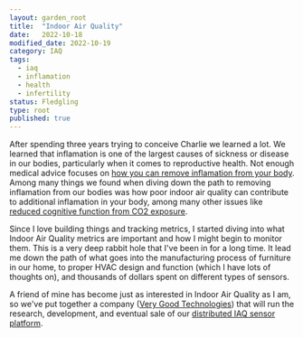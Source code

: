 ```yaml
---
layout: garden_root
title:  "Indoor Air Quality"
date:   2022-10-18
modified_date: 2022-10-19
category: IAQ
tags:
  - iaq
  - inflamation
  - health
  - infertility
status: Fledgling
type: root
published: true
---
```


After spending three years trying to conceive Charlie we learned a lot. We learned that inflamation is one of the largest causes of sickness or disease in our bodies, particularly when it comes to reproductive health. Not enough medical advice focuses on [how you can remove inflamation from your body](how_you_can_remove_inflamation_from_your_body.html). Among many things we found when diving down the path to removing inflamation from our bodies was how poor indoor air quality can contribute to additional inflamation in your body, among many other issues like [reduced cognitive function from CO2 exposure](reduced_cognitive_function_from_co2_exposure.html). 

Since I love building things and tracking metrics, I started diving into what Indoor Air Quality metrics are important and how I might begin to monitor them. This is a very deep rabbit hole that I've been in for a long time. It lead me down the path of what goes into the manufacturing process of furniture in our home, to proper HVAC design and function (which I have lots of thoughts on), and thousands of dollars spent on different types of sensors. 

A friend of mine has become just as interested in Indoor Air Quality as I am, so we've put together a company ([Very Good Technologies](https://verygoodtechnologies.com)) that will run the research, development, and eventual sale of our [distributed IAQ sensor platform](distributed_iaq_sensor_platform.html).